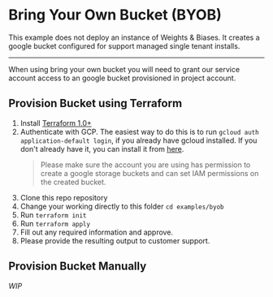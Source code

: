 # Bring Your Own Bucket (BYOB)

This example does not deploy an instance of Weights & Biases. It creates a
google bucket configured for support managed single tenant installs.

---

When using bring your own bucket you will need to grant our service account
access to an google bucket provisioned in project account.

## Provision Bucket using Terraform

1. Install [Terraform 1.0+](https://learn.hashicorp.com/tutorials/terraform/install-cli?in=terraform/gcp-get-started)
2. Authenticate with GCP. The easiest way to do this is to run `gcloud auth application-default login`, if you already have gcloud installed. If you
   don't already have it, you can install it from
   [here](https://cloud.google.com/sdk/docs/install).
   > Please make sure the
   > account you are using has permission to create a
   > google storage buckets and can set IAM permissions on the created bucket.
3. Clone this repo repository
4. Change your working directly to this folder `cd examples/byob`
5. Run `terraform init`
6. Run `terraform apply`
7. Fill out any required information and approve.
8. Please provide the resulting output to customer support.

## Provision Bucket Manually

_WIP_

